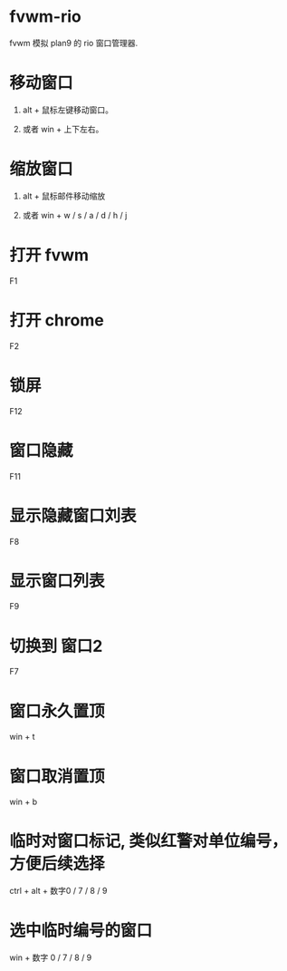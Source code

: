# fvwm-rio

fvwm 模拟 plan9 的 rio 窗口管理器.



# 移动窗口

1. alt + 鼠标左键移动窗口。

2. 或者 win + 上下左右。



# 缩放窗口

1. alt + 鼠标邮件移动缩放

2. 或者 win + w / s / a / d / h / j 


# 打开 fvwm 

F1

# 打开 chrome 

F2

# 锁屏

F12


# 窗口隐藏

F11

# 显示隐藏窗口刘表  

F8

# 显示窗口列表

F9

# 切换到 窗口2 

F7

# 窗口永久置顶

win + t 

# 窗口取消置顶

win + b


# 临时对窗口标记, 类似红警对单位编号，方便后续选择

ctrl + alt + 数字0 / 7 / 8 / 9 

# 选中临时编号的窗口

win + 数字 0 / 7 / 8 / 9
